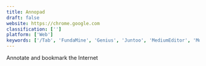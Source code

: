 ```yaml
---
title: Annopad
draft: false 
website: https://chrome.google.com
classification: ['']
platform: ['Web']
keywords: ['/Tab', 'FundaMine', 'Genius', 'Juntoo', 'MediumEditor', 'Movement', 'Openoox', 'Rocket', 'Text']
---
```

Annotate and bookmark the Internet